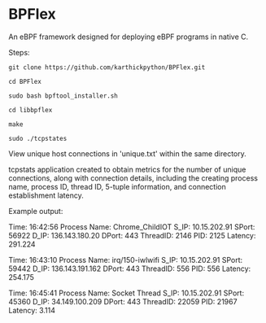 # BPFlex
   An eBPF framework designed for deploying eBPF programs in native C.

Steps:

    git clone https://github.com/karthickpython/BPFlex.git

    cd BPFlex
    
    sudo bash bpftool_installer.sh
    
    cd libbpflex
    
    make
    
    sudo ./tcpstates

View unique host connections in 'unique.txt' within the same directory.


tcpstats application created to obtain metrics for the number of unique connections, along with connection details, including the creating process name, process ID, thread ID, 5-tuple information, and connection establishment latency.


Example output:


 Time: 16:42:56 Process Name: Chrome_ChildIOT    S_IP: 10.15.202.91    SPort: 56922   D_IP: 136.143.180.20   DPort: 443    ThreadID: 2146    PID: 2125     Latency: 291.224

 
 Time: 16:43:10 Process Name: irq/150-iwlwifi    S_IP: 10.15.202.91    SPort: 59442   D_IP: 136.143.191.162   DPort: 443    ThreadID: 556    PID: 556     Latency: 254.175


Time: 16:45:41 Process Name: Socket Thread    S_IP: 10.15.202.91    SPort: 45360   D_IP: 34.149.100.209   DPort: 443    ThreadID: 22059    PID: 21967     Latency: 3.114



